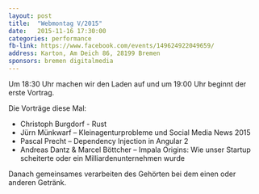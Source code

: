 ```yaml
---
layout: post
title:  "Webmontag V/2015"
date:   2015-11-16 17:30:00
categories: performance
fb-link: https://www.facebook.com/events/149624922049659/
address: Karton, Am Deich 86, 28199 Bremen
sponsors: bremen digitalmedia
---
```


Um 18:30 Uhr machen wir den Laden auf und um 19:00 Uhr beginnt der erste Vortrag.

Die Vorträge diese Mal:

* Christoph Burgdorf - Rust
* Jürn Münkwarf – Kleinagenturprobleme und Social Media News 2015
* Pascal Precht – Dependency Injection in Angular 2
* Andreas Dantz & Marcel Böttcher – Impala Origins: Wie unser Startup scheiterte oder ein Milliardenunternehmen wurde

Danach gemeinsames verarbeiten des Gehörten bei dem einen oder anderen Getränk.
